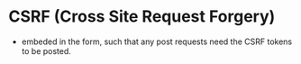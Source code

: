 # CSRF (Cross Site Request Forgery)
- embeded in the form, such that any post requests need the CSRF tokens to be posted.